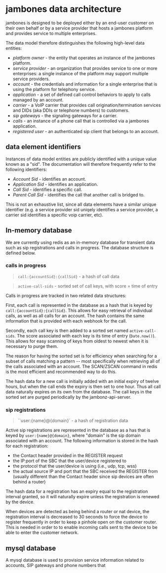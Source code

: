 # jambones data architecture

jambones is designed to be deployed either by an end-user customer on their own behalf or by a service provider that hosts a jambones platform and provides service to multiple enterprises.

The data model therefore distinguishes the following high-level data entities:

- *platform owner* - the entity that operates an instance of the jambones platform.
- *service provider* - an organization that provides service to one or more enterprises: a single instance of the platform may support multiple service providers.
- *account* - the credentials and information for a single enterprise that is using the platform for telephony service.
- *application* - a set of defined call control behaviors to apply to calls managed by an account.
- *carrier* - a VoIP carrier that provides call origination/termination services and DIDs (aka DDIs or telephone numbers) to customers.
- *sip gateways* - the signaling gateways for a carrier.
- *calls* - an instance of a phone call that is controlled via a jambones application.
- *registered user* - an authenticated sip client that belongs to an account.

## data element identifiers
Instances of data model entities are publicly identified with a unique value known as a "sid".  The documentation will therefore frequently refer to the following identifiers:

- *Account Sid* - identifies an account.
- *Application Sid* - identifies an application.
- *Call Sid* - identifies a specific call.
- *Parent Call Sid* - identifies the call that another call is bridged to.

This is not an exhaustive list, since all data elements have a similar unique identifier (e.g. a service provider sid uniqely identifies a service provider, a carrier sid identifies a specific voip carrier, etc).

## In-memory database

We are currently using redis as an in-memory database for transient data such as sip registrations and calls in progress.  The database structure is defined below.

### calls in progress
> `call:{accountSid}:{callSid}` - a hash of call data

> `active-call-sids` - sorted set of call keys, with score = time of entry

Calls in progress are tracked in two related data structures:

First, each call is represented in the database as a hash that is keyed by `call:{accountSid}:{callSid}`.  This allows for easy retrieval of individual calls, as well as all calls for an account.  The hash contains the same information that is provided with each webhook for the call.

Secondly, each call key is then added to a sorted set named `active-call-sids`.  The score associated with each key is its time of entry (`Date.now()`).  This allows for easy scanning of keys from oldest to newest when it is necessary to purge them.

The reason for having the sorted set is for efficiency when searching for a subset of calls matching a pattern -- most specifically when retrieving all of the calls associated with an account.  The SCAN/ZSCAN command in redis is the most efficient and recommended way to do this.

The hash data for a new call is initially added with an initial expiry of twelve hours, but when the call ends the expiry is then set to one hour.  Thus all call data naturally expires on its own from the database.  The call keys in the sorted set are purged periodically by the jambonz-api-server.

### sip registrations
> ``user:{name}@{domain}` - a hash of registration data

Active sip registrations are represented in the database as a has that is keyed by `user:{name}@{domain}`, where "domain" is the sip domain associated with an account.  The following information is stored in the hash for each registration:

- the Contact header provided in the REGISTER request
- the IP:port of the SBC that the user/device registered to
- the protocol that the user/device is using (i.e., udp, tcp, wss)
- the actual source IP and port that the SBC received the REGISTER from (usually different than the Contact header since sip devices are often behind a router)

The hash data for a registration has an expiry equal to the registration interval granted, so it will naturally expire unless the registration is renewed by the device.  

When devices are detected as being behind a router or nat device, the registration interval is decreased to 30 seconds to force the device to register frequently in order to keep a pinhole open on the customer router.  This is needed in order to to enable incoming calls sent to the device to be able to enter the customer network.

## mysql database

A mysql database is used to provision service information related to accounts, SIP gateways and phone numbers that 